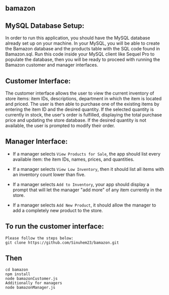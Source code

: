 ## bamazon

## MySQL Database Setup:

In order to run this application, you should have the MySQL database already set up on your machine. In your MySQL, you will be able to create the Bamazon database and the products table with the SQL code found in Bamazon.sql. Run this code inside your MySQL client like Sequel Pro to populate the database, then you will be ready to proceed with running the Bamazon customer and manager interfaces.

## Customer Interface:

The customer interface allows the user to view the current inventory of store items: item IDs, descriptions, department in which the item is located and priced. The user is then able to purchase one of the existing items by entering the item ID and the desired quantity. If the selected quantity is currently in stock, the user's order is fulfilled, displaying the total purchase price and updating the store database. If the desired quantity is not available, the user is prompted to modify their order.

## Manager Interface:

* If a manager selects `View Products for Sale`, the app should list every available item: the item IDs, names, prices, and quantities.

* If a manager selects `View Low Inventory`, then it should list all items with an inventory count lower than five.

* If a manager selects `Add to Inventory`, your app should display a prompt that will let the manager "add more" of any item currently in the store.

* If a manager selects `Add New Product`, it should allow the manager to add a completely new product to the store.


## To run the customer interface: 

```
Please follow the steps below:
git clone https://github.com/Sinuhem23/bamazon.git
```

## Then
```
cd bamazon
npm install
node bamazonCustomer.js
Additionally for managers
node bamazonManager.js
```